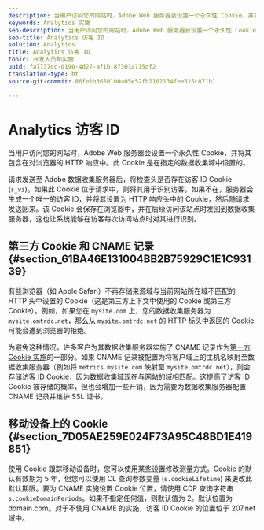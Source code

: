 ```yaml
---
description: 当用户访问您的网站时，Adobe Web 服务器会设置一个永久性 Cookie，并将其包含在对浏览器的 HTTP 响应中。此 Cookie 是在指定的数据收集域中设置的。
keywords: Analytics 实施
seo-description: 当用户访问您的网站时，Adobe Web 服务器会设置一个永久性 Cookie，并将其包含在对浏览器的 HTTP 响应中。此 Cookie 是在指定的数据收集域中设置的。
seo-title: Analytics 访客 ID
solution: Analytics
title: Analytics 访客 ID
topic: 开发人员和实施
uuid: fa7737cc-0190-4d27-af1b-87301a715df2
translation-type: ht
source-git-commit: 86fe1b3650100a05e52fb2102134fee515c871b1

---
```



# Analytics 访客 ID

当用户访问您的网站时，Adobe Web 服务器会设置一个永久性 Cookie，并将其包含在对浏览器的 HTTP 响应中。此 Cookie 是在指定的数据收集域中设置的。

请求发送至 Adobe 数据收集服务器后，将检查头是否存在访客 ID Cookie (`s_vi`)。如果此 Cookie 位于请求中，则将其用于识别访客。如果不在，服务器会生成一个唯一的访客 ID，并将其设置为 HTTP 响应头中的 Cookie，然后随请求发送回来。该 Cookie 会保存在浏览器中，并在后续访问该站点时发回到数据收集服务器，这也让系统能够在访客每次访问站点时对其进行识别。

## 第三方 Cookie 和 CNAME 记录 {#section_61BA46E131004BB2B75929C1E1C93139}

有些浏览器（如 Apple Safari）不再存储来源域与当前网站所在域不匹配的 HTTP 头中设置的 Cookie（这是第三方上下文中使用的 Cookie 或第三方 Cookie）。例如，如果您在 `mysite.com` 上，您的数据收集服务器为 `mysite.omtrdc.net`，那么从 `mysite.omtrdc.net` 的 HTTP 标头中返回的 Cookie 可能会遭到浏览器的拒绝。

为避免这种情况，许多客户为其数据收集服务器实施了 CNAME 记录作为[第一方 Cookie 实施](https://marketing.adobe.com/resources/help/en_US/whitepapers/first_party_cookies/)的一部分。如果 CNAME 记录被配置为将客户域上的主机名映射至数据收集服务器（例如将 `metrics.mysite.com` 映射至 `mysite.omtrdc.net`），则会存储访客 ID Cookie，因为数据收集域现在与网站的域相匹配。这提高了访客 ID Cookie 被存储的概率，但也会增加一些开销，因为需要为数据收集服务器配置 CNAME 记录并维护 SSL 证书。

## 移动设备上的 Cookie {#section_7D05AE259E024F73A95C48BD1E419851}

使用 Cookie 跟踪移动设备时，您可以使用某些设置修改测量方式。Cookie 的默认有效期为 5 年，但您可以使用 CL 查询参数变量 (`s.cookieLifetime`) 来更改此默认期限。要为 CNAME 实施设置 Cookie 位置，请使用 CDP 查询字符串 `s.cookieDomainPeriods`。如果不指定任何值，则默认值为 2。默认位置为 domain.com。对于不使用 CNAME 的实施，访客 ID Cookie 的位置位于 207.net 域中。
